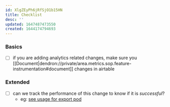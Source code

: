 ```yaml
---
id: XlgZEyPh6jRfSjO1b15HN
title: Checklist
desc: ''
updated: 1647487473550
created: 1644174794693
---
```


### Basics
- [ ] if you are adding analytics related changes, make sure you [[Document|dendron://private/area.metrics.sop.feature-instrumentation#document]] changes in airtable

### Extended
- [ ] can we track the performance of this change to know if it is *successful*? 
    - eg: [see usage for export pod](https://github.com/dendronhq/dendron/pull/2190#pullrequestreview-855715612)

##
